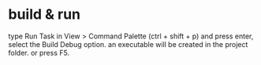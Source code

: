 # build & run
type Run Task in View > Command Palette (ctrl + shift + p) and press enter, select the Build Debug option. an executable will be created in the project folder.
or press F5.

